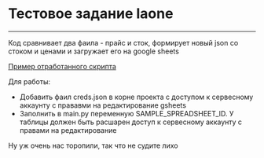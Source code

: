 # Тестовое задание laone

------------------------------

Код сравнивает два фаила - прайс и сток, формирует новый json со стоком и ценами и загружает его на google sheets

[Пример отработанного скрипта](https://docs.google.com/spreadsheets/d/1NCTQoFieU3OnrsjRPlMVYSOUAyoij0rcFgqwrugDpAY/edit#gid=1934538802)

Для работы:
- Добавить фаил creds.json в корне проекта с доступом к сервесному аккаунту с прававми на редактирование gsheets
- Заполнить в main.py переменную SAMPLE_SPREADSHEET_ID. У таблицы должен быть расшарен доступ к сервесному аккаунту с правами на редактирование


Ну уж очень нас торопили, так что не судите лихо